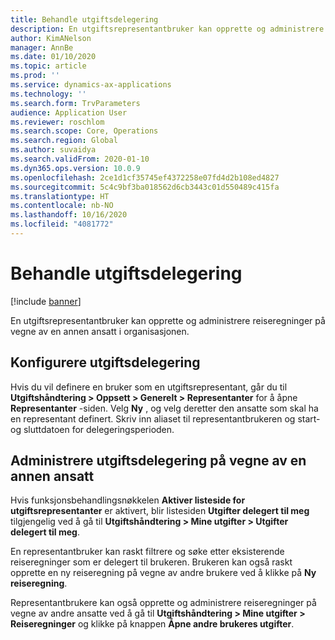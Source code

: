 ```yaml
---
title: Behandle utgiftsdelegering
description: En utgiftsrepresentantbruker kan opprette og administrere reiseregninger på vegne av en annen ansatt i organisasjonen.
author: KimANelson
manager: AnnBe
ms.date: 01/10/2020
ms.topic: article
ms.prod: ''
ms.service: dynamics-ax-applications
ms.technology: ''
ms.search.form: TrvParameters
audience: Application User
ms.reviewer: roschlom
ms.search.scope: Core, Operations
ms.search.region: Global
ms.author: suvaidya
ms.search.validFrom: 2020-01-10
ms.dyn365.ops.version: 10.0.9
ms.openlocfilehash: 2ce1d1cf35745ef4372258e07fd4d2b108ed4827
ms.sourcegitcommit: 5c4c9bf3ba018562d6cb3443c01d550489c415fa
ms.translationtype: HT
ms.contentlocale: nb-NO
ms.lasthandoff: 10/16/2020
ms.locfileid: "4081772"
---
```

# <a name="manage-expense-delegation"></a>Behandle utgiftsdelegering

[!include [banner](../includes/banner.md)]

En utgiftsrepresentantbruker kan opprette og administrere reiseregninger på vegne av en annen ansatt i organisasjonen.

## <a name="configuring-expense-delegation"></a>Konfigurere utgiftsdelegering

Hvis du vil definere en bruker som en utgiftsrepresentant, går du til **Utgiftshåndtering > Oppsett > Generelt > Representanter** for å åpne **Representanter** -siden. Velg **Ny** , og velg deretter den ansatte som skal ha en representant definert. Skriv inn aliaset til representantbrukeren og start- og sluttdatoen for delegeringsperioden.

## <a name="managing-expense-delegation-on-behalf-of-another-employee"></a>Administrere utgiftsdelegering på vegne av en annen ansatt

Hvis funksjonsbehandlingsnøkkelen **Aktiver listeside for utgiftsrepresentanter** er aktivert, blir listesiden **Utgifter delegert til meg** tilgjengelig ved å gå til **Utgiftshåndtering > Mine utgifter > Utgifter delegert til meg**.

En representantbruker kan raskt filtrere og søke etter eksisterende reiseregninger som er delegert til brukeren. Brukeren kan også raskt opprette en ny reiseregning på vegne av andre brukere ved å klikke på **Ny reiseregning**.

Representantbrukere kan også opprette og administrere reiseregninger på vegne av andre ansatte ved å gå til **Utgiftshåndtering > Mine utgifter > Reiseregninger** og klikke på knappen **Åpne andre brukeres utgifter**.
